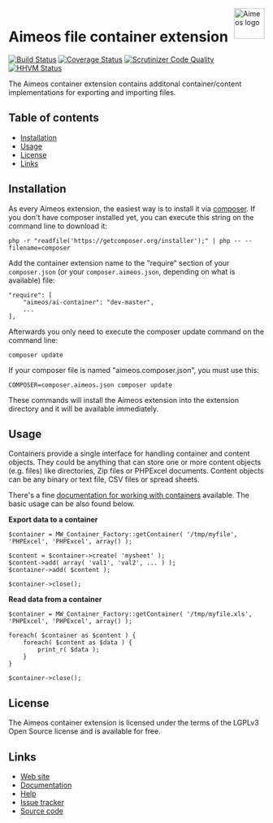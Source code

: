 <a href="http://aimeos.org/">
    <img src="http://aimeos.org/fileadmin/template/icons/logo.png" alt="Aimeos logo" title="Aimeos" align="right" height="60" />
</a>

Aimeos file container extension
===============================
[![Build Status](https://travis-ci.org/aimeos/ai-container.svg?branch=master)](https://travis-ci.org/aimeos/ai-container)
[![Coverage Status](https://coveralls.io/repos/aimeos/ai-container/badge.svg?branch=master)](https://coveralls.io/r/aimeos/ai-container?branch=master)
[![Scrutinizer Code Quality](https://scrutinizer-ci.com/g/aimeos/ai-container/badges/quality-score.png?b=master)](https://scrutinizer-ci.com/g/aimeos/ai-container/?branch=master)
[![HHVM Status](http://hhvm.h4cc.de/badge/aimeos/ai-container.svg)](http://hhvm.h4cc.de/package/aimeos/ai-container)

The Aimeos container extension contains additonal container/content implementations for exporting and importing files. 
## Table of contents

- [Installation](#installation)
- [Usage](#usage)
- [License](#license)
- [Links](#links)

## Installation

As every Aimeos extension, the easiest way is to install it via [composer](https://getcomposer.org/). If you don't have composer installed yet, you can execute this string on the command line to download it:
```
php -r "readfile('https://getcomposer.org/installer');" | php -- --filename=composer
```

Add the container extension name to the "require" section of your ```composer.json``` (or your ```composer.aimeos.json```, depending on what is available) file:
```
"require": [
    "aimeos/ai-container": "dev-master",
    ...
],
```

Afterwards you only need to execute the composer update command on the command line:
```
composer update
```

If your composer file is named "aimeos.composer.json", you must use this:
```
COMPOSER=composer.aimeos.json composer update
```

These commands will install the Aimeos extension into the extension directory and it will be available immediately.

## Usage

Containers provide a single interface for handling container and content objects. They could be anything that can store one or more content objects (e.g. files) like directories, Zip files or PHPExcel documents. Content objects can be any binary or text file, CSV files or spread sheets.

There's a fine [documentation for working with containers](http://docs.aimeos.org/Developers/Utility/Create_and_read_files) available. The basic usage can be also found below.

**Export data to a container**
```
$container = MW_Container_Factory::getContainer( '/tmp/myfile', 'PHPExcel', 'PHPExcel', array() );

$content = $container->create( 'mysheet' );
$content->add( array( 'val1', 'val2', ... ) );
$container->add( $content );

$container->close();
```

**Read data from a container**
```
$container = MW_Container_Factory::getContainer( '/tmp/myfile.xls', 'PHPExcel', 'PHPExcel', array() );

foreach( $container as $content ) {
    foreach( $content as $data ) {
        print_r( $data );
    }
}

$container->close();
```

## License

The Aimeos container extension is licensed under the terms of the LGPLv3 Open Source license and is available for free.

## Links

* [Web site](http://aimeos.org/)
* [Documentation](http://docs.aimeos.org/)
* [Help](http://help.aimeos.org/)
* [Issue tracker](https://github.com/aimeos/ai-container/issues)
* [Source code](https://github.com/aimeos/ai-container)
